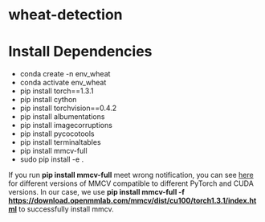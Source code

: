# wheat-detection
# Install Dependencies
- conda create -n env_wheat
- conda activate env_wheat
- pip install torch==1.3.1
- pip install cython
- pip install torchvision==0.4.2
- pip install albumentations
- pip install imagecorruptions
- pip install pycocotools
- pip install terminaltables
- pip install mmcv-full
- sudo pip install -e .

If you run **pip install mmcv-full** meet wrong notification, you can see [here](https://github.com/open-mmlab/mmcv#install-with-pip) for different versions of MMCV compatible to different PyTorch and CUDA versions. In our case, we use **pip install mmcv-full -f https://download.openmmlab.com/mmcv/dist/cu100/torch1.3.1/index.html** to successfully install mmcv.
